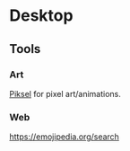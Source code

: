 # Desktop

## Tools

### Art
[Piksel](https://www.piskelapp.com/p/create/sprite) for pixel art/animations.

### Web
<https://emojipedia.org/search>
